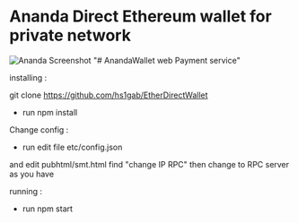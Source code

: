 # Ananda Direct Ethereum wallet for private network
![Ananda Screenshot](https://i.imgur.com/VodYgPv.jpg)
"# AnandaWallet web Payment service" 

installing :

git clone https://github.com/hs1gab/EtherDirectWallet

* run npm install

Change config :

* run edit file  etc/config.json 

and edit pubhtml/smt.html find "change IP RPC" then change to RPC server as you have

 running :

* run npm start

